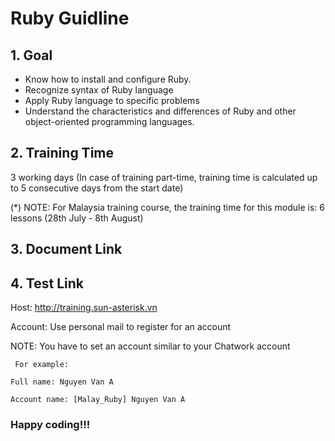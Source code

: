 # Ruby Guidline

## 1. Goal


   - Know how to install and configure Ruby.
   - Recognize syntax of Ruby language
   - Apply Ruby language to specific problems
   - Understand the characteristics and differences of Ruby and other object-oriented programming languages.

## 2. Training Time

 3 working days (In case of training part-time, training time is calculated up to 5 consecutive days from the start date)

(*) NOTE: For Malaysia training course, the training time for this module is: 6 lessons (28th July - 8th August)

## 3. Document Link

[Videos]: https://drive.google.com/drive/u/1/folders/1yKMk5ZS9nvHhRSi5tUxagliyK2ADP4uA


[Book]: https://raw.githubusercontent.com/jay3126/various_imp_ebooks/master/the_ruby_programming_language.pdf


[Slide]: https://drive.google.com/drive/folders/1NSC9OXrTBItmf3-DbVzFgmB0-421X7ca?usp=sharing

## 4. Test Link

Host: http://training.sun-asterisk.vn

Account: Use personal mail to register for an account

NOTE:  You have to set an account similar to your Chatwork account

  `` For example:``

  ``Full name: Nguyen Van A``

  ``Account name: [Malay_Ruby] Nguyen Van A``

### Happy coding!!!
